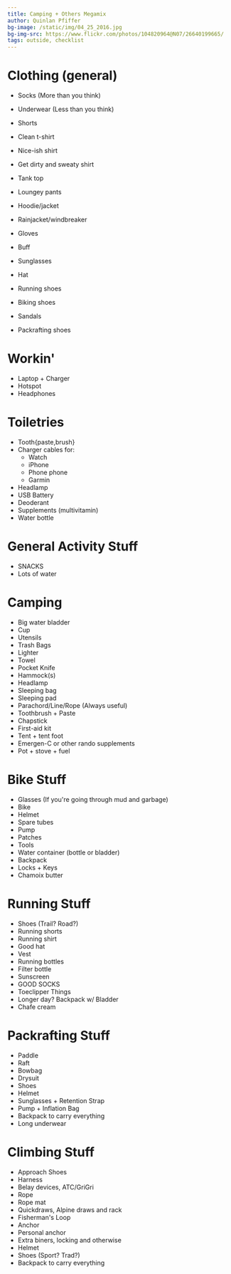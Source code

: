 ```yaml
---
title: Camping + Others Megamix
author: Quinlan Pfiffer
bg-image: /static/img/04_25_2016.jpg
bg-img-src: https://www.flickr.com/photos/104820964@N07/26640199665/
tags: outside, checklist
---
```


Clothing (general)
========
* Socks (More than you think)
* Underwear (Less than you think)
* Shorts
* Clean t-shirt
* Nice-ish shirt
* Get dirty and sweaty shirt
* Tank top
* Loungey pants
* Hoodie/jacket
* Rainjacket/windbreaker

* Gloves
* Buff

* Sunglasses
* Hat

* Running shoes
* Biking shoes
* Sandals
* Packrafting shoes

Workin'
=======
* Laptop + Charger
* Hotspot
* Headphones

Toiletries
==========
* Tooth{paste,brush}
* Charger cables for:
    * Watch
    * iPhone
    * Phone phone
    * Garmin
* Headlamp
* USB Battery
* Deoderant
* Supplements (multivitamin)
* Water bottle

General Activity Stuff
======================
* SNACKS
* Lots of water

Camping
=======
* Big water bladder
* Cup
* Utensils
* Trash Bags
* Lighter
* Towel
* Pocket Knife
* Hammock(s)
* Headlamp
* Sleeping bag
* Sleeping pad
* Parachord/Line/Rope (Always useful)
* Toothbrush + Paste
* Chapstick
* First-aid kit
* Tent + tent foot
* Emergen-C or other rando supplements
* Pot + stove + fuel

Bike Stuff
==========
* Glasses (If you're going through mud and garbage)
* Bike
* Helmet
* Spare tubes
* Pump
* Patches
* Tools
* Water container (bottle or bladder)
* Backpack
* Locks + Keys
* Chamoix butter

Running Stuff
=============
* Shoes (Trail? Road?)
* Running shorts
* Running shirt
* Good hat
* Vest
* Running bottles
* Filter bottle
* Sunscreen
* GOOD SOCKS
* Toeclipper Things
* Longer day? Backpack w/ Bladder
* Chafe cream

Packrafting Stuff
=================
* Paddle
* Raft
* Bowbag
* Drysuit
* Shoes
* Helmet
* Sunglasses + Retention Strap
* Pump + Inflation Bag
* Backpack to carry everything
* Long underwear

Climbing Stuff
==============
* Approach Shoes
* Harness
* Belay devices, ATC/GriGri
* Rope
* Rope mat
* Quickdraws, Alpine draws and rack
* Fisherman's Loop
* Anchor
* Personal anchor
* Extra biners, locking and otherwise
* Helmet
* Shoes (Sport? Trad?)
* Backpack to carry everything
